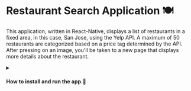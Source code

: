 # Restaurant Search Application 🍽

This application, written in React-Native, displays a list of restaurants in a fixed area, in this case, San Jose, using the Yelp API. A maximum of 50 restaurants are categorized based on a price tag determined by the API. After pressing on an image, you'll be taken to a new page that displays more details about the restaurant.

<details>
<summary>  <h4>How to install and run the app.📲 </h4></summary>

You will need the Expo Go app on your mobile device to run the app.

After cloning the repository open up your terminal of choice and change your directory accordingly. After that continue with the following commands:

```
npm install
npm run
```

You will be presented with a QR code. Using the app, scan the QR code and after a while the app should be up and running.

If for any reason you run into an error, go ahead and issue it so I can check it out.

</details>
